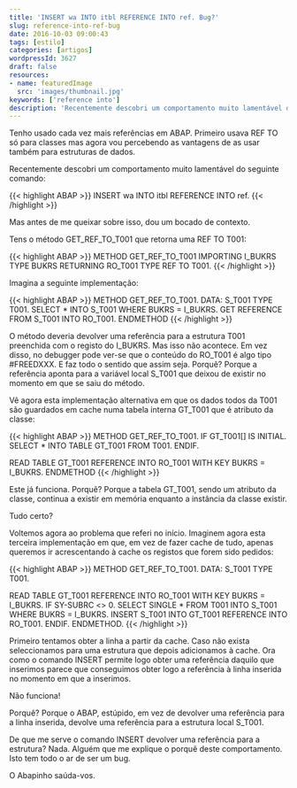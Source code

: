 ```yaml
---
title: 'INSERT wa INTO itbl REFERENCE INTO ref. Bug?'
slug: reference-into-ref-bug
date: 2016-10-03 09:00:43
tags: [estilo]
categories: [artigos]
wordpressId: 3627
draft: false
resources:
- name: featuredImage
  src: 'images/thumbnail.jpg'
keywords: ['reference into']
description: 'Recentemente descobri um comportamento muito lamentável do seguinte comando: INSERT wa INTO itbl REFERENCE INTO ref. Passo a explicar.'
---
```

Tenho usado cada vez mais referências em ABAP. Primeiro usava REF TO só para classes mas agora vou percebendo as vantagens de as usar também para estruturas de dados.

Recentemente descobri um comportamento muito lamentável do seguinte comando:


{{< highlight ABAP >}}
INSERT wa INTO itbl REFERENCE INTO ref.
{{< /highlight >}}

Mas antes de me queixar sobre isso, dou um bocado de contexto.

<!--more-->

Tens o método GET_REF_TO_T001 que retorna uma REF TO T001:


{{< highlight ABAP >}}
METHOD GET_REF_TO_T001
  IMPORTING
    I_BUKRS TYPE BUKRS
  RETURNING
    RO_T001 TYPE REF TO T001.
{{< /highlight >}}

Imagina a seguinte implementação:


{{< highlight ABAP >}}
METHOD GET_REF_TO_T001.
  DATA: S_T001 TYPE T001.
  SELECT * INTO S_T001 WHERE BUKRS = I_BUKRS.
  GET REFERENCE FROM S_T001 INTO RO_T001.
ENDMETHOD
{{< /highlight >}}

O método deveria devolver uma referência para a estrutura T001 preenchida com o registo do I_BUKRS. Mas isso não acontece. Em vez disso, no debugger pode ver-se que o conteúdo do RO_T001 é algo tipo #FREEDXXX. E faz todo o sentido que assim seja. Porquê? Porque a referência aponta para a variável local S_T001 que deixou de existir no momento em que se saiu do método.

Vê agora esta implementação alternativa em que os dados todos da T001 são guardados em cache numa tabela interna GT_T001 que é atributo da classe:


{{< highlight ABAP >}}
METHOD GET_REF_TO_T001.
  IF GT_T001[] IS INITIAL.
    SELECT * INTO TABLE GT_T001 FROM T001.
  ENDIF.

  READ TABLE GT_T001 REFERENCE INTO RO_T001 WITH KEY BUKRS = I_BUKRS.
ENDMETHOD
{{< /highlight >}}

Este já funciona. Porquê? Porque a tabela GT_T001, sendo um atributo da classe, continua a existir em memória enquanto a instância da classe existir.

Tudo certo?

Voltemos agora ao problema que referi no início. Imaginem agora esta terceira implementação em que, em vez de fazer cache de tudo, apenas queremos ir acrescentando à cache os registos que forem sido pedidos:


{{< highlight ABAP >}}
METHOD GET_REF_TO_T001.
  DATA: S_T001 TYPE T001.

  READ TABLE GT_T001 REFERENCE INTO RO_T001 WITH KEY BUKRS = I_BUKRS.
  IF SY-SUBRC <> 0.
    SELECT SINGLE * FROM T001 INTO S_T001 WHERE BUKRS = I_BUKRS.
    INSERT S_T001 INTO GT_T001 REFERENCE INTO RO_T001.
  ENDIF.
ENDMETHOD.
{{< /highlight >}}

Primeiro tentamos obter a linha a partir da cache. Caso não exista seleccionamos para uma estrutura que depois adicionamos à cache. Ora como o comando INSERT permite logo obter uma referência daquilo que inserimos parece que conseguimos obter logo a referência à linha inserida no momento em que a inserimos.

Não funciona!

Porquê? Porque o ABAP, estúpido, em vez de devolver uma referência para a linha inserida, devolve uma referência para a estrutura local S_T001.

De que me serve o comando INSERT devolver uma referência para a estrutura? Nada.
Alguém que me explique o porquê deste comportamento. Isto tem todo o ar de ser um bug.

O Abapinho saúda-vos.
